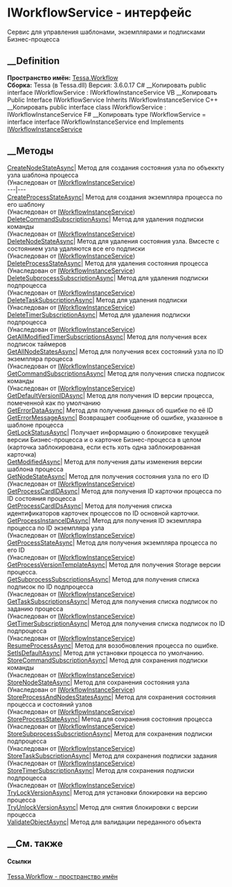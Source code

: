 # IWorkflowService - интерфейс
Сервис для управления шаблонами, экземплярами и подписками Бизнес-процесса
## __Definition
 **Пространство имён:** [Tessa.Workflow](N_Tessa_Workflow.htm)  
 **Сборка:** Tessa (в Tessa.dll) Версия: 3.6.0.17
C# __Копировать
     public interface IWorkflowService : IWorkflowInstanceService
VB __Копировать
     Public Interface IWorkflowService
    	Inherits IWorkflowInstanceService
C++ __Копировать
     public interface class IWorkflowService : IWorkflowInstanceService
F# __Копировать
     type IWorkflowService = 
        interface
            interface IWorkflowInstanceService
        end
Implements
    [IWorkflowInstanceService](T_Tessa_Workflow_IWorkflowInstanceService.htm)
##  __Методы
[CreateNodeStateAsync](M_Tessa_Workflow_IWorkflowInstanceService_CreateNodeStateAsync.htm)|
Метод для создания состояния узла по объеккту узла шаблона процесса  
(Унаследован от
[IWorkflowInstanceService](T_Tessa_Workflow_IWorkflowInstanceService.htm))  
---|---  
[CreateProcessStateAsync](M_Tessa_Workflow_IWorkflowInstanceService_CreateProcessStateAsync.htm)|
Метод для создания экземпляра процесса по его шаблону  
(Унаследован от
[IWorkflowInstanceService](T_Tessa_Workflow_IWorkflowInstanceService.htm))  
[DeleteCommandSubscriptionAsync](M_Tessa_Workflow_IWorkflowInstanceService_DeleteCommandSubscriptionAsync.htm)|
Метод для удаления подписки команды  
(Унаследован от
[IWorkflowInstanceService](T_Tessa_Workflow_IWorkflowInstanceService.htm))  
[DeleteNodeStateAsync](M_Tessa_Workflow_IWorkflowInstanceService_DeleteNodeStateAsync.htm)|
Метод для удаления состояния узла. Вмсесте с состоянием узла удаляются все его
подписки  
(Унаследован от
[IWorkflowInstanceService](T_Tessa_Workflow_IWorkflowInstanceService.htm))  
[DeleteProcessStateAsync](M_Tessa_Workflow_IWorkflowInstanceService_DeleteProcessStateAsync.htm)|
Метод для удаления состояния процесса  
(Унаследован от
[IWorkflowInstanceService](T_Tessa_Workflow_IWorkflowInstanceService.htm))  
[DeleteSubprocessSubscriptionAsync](M_Tessa_Workflow_IWorkflowInstanceService_DeleteSubprocessSubscriptionAsync.htm)|
Метод для удаления подписки подпроцесса  
(Унаследован от
[IWorkflowInstanceService](T_Tessa_Workflow_IWorkflowInstanceService.htm))  
[DeleteTaskSubscriptionAsync](M_Tessa_Workflow_IWorkflowInstanceService_DeleteTaskSubscriptionAsync.htm)|
Метод для удаления подписки  
(Унаследован от
[IWorkflowInstanceService](T_Tessa_Workflow_IWorkflowInstanceService.htm))  
[DeleteTimerSubscriptionAsync](M_Tessa_Workflow_IWorkflowInstanceService_DeleteTimerSubscriptionAsync.htm)|
Метод для удаления подписки подпроцесса  
(Унаследован от
[IWorkflowInstanceService](T_Tessa_Workflow_IWorkflowInstanceService.htm))  
[GetAllModifiedTimerSubscriptionsAsync](M_Tessa_Workflow_IWorkflowService_GetAllModifiedTimerSubscriptionsAsync.htm)|
Метод для получения всех подписок таймеров  
[GetAllNodeStatesAsync](M_Tessa_Workflow_IWorkflowInstanceService_GetAllNodeStatesAsync.htm)|
Метод для получения всех состояний узла по ID экземпляра процесса  
(Унаследован от
[IWorkflowInstanceService](T_Tessa_Workflow_IWorkflowInstanceService.htm))  
[GetCommandSubscriptionsAsync](M_Tessa_Workflow_IWorkflowInstanceService_GetCommandSubscriptionsAsync.htm)|
Метод для получения списка подписок команды  
(Унаследован от
[IWorkflowInstanceService](T_Tessa_Workflow_IWorkflowInstanceService.htm))  
[GetDefaultVersionIDAsync](M_Tessa_Workflow_IWorkflowService_GetDefaultVersionIDAsync.htm)|
Метод для получения ID версии процесса, помеченной как по умолчанию  
[GetErrorDataAsync](M_Tessa_Workflow_IWorkflowService_GetErrorDataAsync.htm)|
Метод для получения данных об ошибке по её ID  
[GetErrorMessageAsync](M_Tessa_Workflow_IWorkflowService_GetErrorMessageAsync.htm)|
Возвращает сообщение об ошибке, указанное в шаблоне процесса  
[GetLockStatusAsync](M_Tessa_Workflow_IWorkflowService_GetLockStatusAsync.htm)|
Получает информацию о блокировке текущей версии Бизнес-процесса и о карточке
Бизнес-процесса в целом (карточка заблокирована, если есть хоть одна
заблокированная карточка)  
[GetModifiedAsync](M_Tessa_Workflow_IWorkflowService_GetModifiedAsync.htm)|
Метод для получения даты изменения версии шаблона процесса  
[GetNodeStateAsync](M_Tessa_Workflow_IWorkflowInstanceService_GetNodeStateAsync.htm)|
Метод для получения состояния узла по его ID  
(Унаследован от
[IWorkflowInstanceService](T_Tessa_Workflow_IWorkflowInstanceService.htm))  
[GetProcessCardIDAsync](M_Tessa_Workflow_IWorkflowService_GetProcessCardIDAsync.htm)|
Метод для получения ID карточки процесса по ID состояния процесса  
[GetProcessCardIDsAsync](M_Tessa_Workflow_IWorkflowService_GetProcessCardIDsAsync.htm)|
Метод для получения списка идентификаторов карточек процессов по ID основной
карточки.  
[GetProcessInstanceIDAsync](M_Tessa_Workflow_IWorkflowInstanceService_GetProcessInstanceIDAsync.htm)|
Метод для получения ID экземпляра процесса по ID экземпляра узла  
(Унаследован от
[IWorkflowInstanceService](T_Tessa_Workflow_IWorkflowInstanceService.htm))  
[GetProcessStateAsync](M_Tessa_Workflow_IWorkflowInstanceService_GetProcessStateAsync.htm)|
Метод для получения экземпляра процесса по его ID  
(Унаследован от
[IWorkflowInstanceService](T_Tessa_Workflow_IWorkflowInstanceService.htm))  
[GetProcessVersionTemplateAsync](M_Tessa_Workflow_IWorkflowService_GetProcessVersionTemplateAsync.htm)|
Метод для получения Storage версии процесса.  
[GetSubprocessSubscriptionsAsync](M_Tessa_Workflow_IWorkflowInstanceService_GetSubprocessSubscriptionsAsync.htm)|
Метод для получения списка подписок по ID подпроцесса  
(Унаследован от
[IWorkflowInstanceService](T_Tessa_Workflow_IWorkflowInstanceService.htm))  
[GetTaskSubscriptionsAsync](M_Tessa_Workflow_IWorkflowInstanceService_GetTaskSubscriptionsAsync.htm)|
Метод для получения списка подписок по заданию процесса  
(Унаследован от
[IWorkflowInstanceService](T_Tessa_Workflow_IWorkflowInstanceService.htm))  
[GetTimerSubscriptionAsync](M_Tessa_Workflow_IWorkflowInstanceService_GetTimerSubscriptionAsync.htm)|
Метод для получения списка подписок по ID подпроцесса  
(Унаследован от
[IWorkflowInstanceService](T_Tessa_Workflow_IWorkflowInstanceService.htm))  
[ResumeProcessAsync](M_Tessa_Workflow_IWorkflowService_ResumeProcessAsync.htm)|
Метод для возобновления процесса по ошибке.  
[SetIsDefaultAsync](M_Tessa_Workflow_IWorkflowService_SetIsDefaultAsync.htm)|
Метод для установки процесса по умолчанию.  
[StoreCommandSubscriptionAsync](M_Tessa_Workflow_IWorkflowInstanceService_StoreCommandSubscriptionAsync.htm)|
Метод для сохранения подписки команды  
(Унаследован от
[IWorkflowInstanceService](T_Tessa_Workflow_IWorkflowInstanceService.htm))  
[StoreNodeStateAsync](M_Tessa_Workflow_IWorkflowInstanceService_StoreNodeStateAsync.htm)|
Метод для сохранения состояния узла  
(Унаследован от
[IWorkflowInstanceService](T_Tessa_Workflow_IWorkflowInstanceService.htm))  
[StoreProcessAndNodesStatesAsync](M_Tessa_Workflow_IWorkflowInstanceService_StoreProcessAndNodesStatesAsync.htm)|
Метод для сохранения состояния процесса и состояний узлов  
(Унаследован от
[IWorkflowInstanceService](T_Tessa_Workflow_IWorkflowInstanceService.htm))  
[StoreProcessStateAsync](M_Tessa_Workflow_IWorkflowInstanceService_StoreProcessStateAsync.htm)|
Метод для сохранения состояния процесса  
(Унаследован от
[IWorkflowInstanceService](T_Tessa_Workflow_IWorkflowInstanceService.htm))  
[StoreSubprocessSubscriptionAsync](M_Tessa_Workflow_IWorkflowInstanceService_StoreSubprocessSubscriptionAsync.htm)|
Метод для сохранения подписки подпроцесса  
(Унаследован от
[IWorkflowInstanceService](T_Tessa_Workflow_IWorkflowInstanceService.htm))  
[StoreTaskSubscriptionAsync](M_Tessa_Workflow_IWorkflowInstanceService_StoreTaskSubscriptionAsync.htm)|
Метод для сохранения подписки задания  
(Унаследован от
[IWorkflowInstanceService](T_Tessa_Workflow_IWorkflowInstanceService.htm))  
[StoreTimerSubscriptionAsync](M_Tessa_Workflow_IWorkflowInstanceService_StoreTimerSubscriptionAsync.htm)|
Метод для сохранения подписки подпроцесса  
(Унаследован от
[IWorkflowInstanceService](T_Tessa_Workflow_IWorkflowInstanceService.htm))  
[TryLockVersionAsync](M_Tessa_Workflow_IWorkflowService_TryLockVersionAsync.htm)|
Метод для установки блокировки на версию процесса  
[TryUnlockVersionAsync](M_Tessa_Workflow_IWorkflowService_TryUnlockVersionAsync.htm)|
Метод для снятия блокировки с версии процесса  
[ValidateObjectAsync](M_Tessa_Workflow_IWorkflowService_ValidateObjectAsync.htm)|
Метод для валидации переданного объекта  
## __См. также
#### Ссылки
[Tessa.Workflow - пространство имён](N_Tessa_Workflow.htm)

